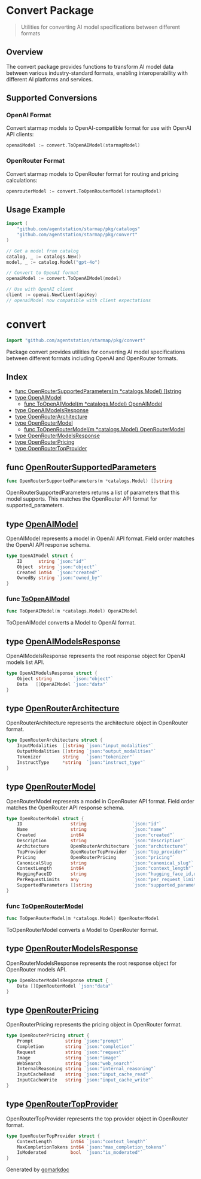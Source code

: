 # Convert Package

> Utilities for converting AI model specifications between different formats

## Overview

The convert package provides functions to transform AI model data between various industry-standard formats, enabling interoperability with different AI platforms and services.

## Supported Conversions

### OpenAI Format
Convert starmap models to OpenAI-compatible format for use with OpenAI API clients:

```go
openaiModel := convert.ToOpenAIModel(starmapModel)
```

### OpenRouter Format  
Convert starmap models to OpenRouter format for routing and pricing calculations:

```go
openrouterModel := convert.ToOpenRouterModel(starmapModel)
```

## Usage Example

```go
import (
    "github.com/agentstation/starmap/pkg/catalogs"
    "github.com/agentstation/starmap/pkg/convert"
)

// Get a model from catalog
catalog, _ := catalogs.New()
model, _ := catalog.Model("gpt-4o")

// Convert to OpenAI format
openaiModel := convert.ToOpenAIModel(model)

// Use with OpenAI client
client := openai.NewClient(apiKey)
// openaiModel now compatible with client expectations
```

<!-- gomarkdoc:embed:start -->

<!-- Code generated by gomarkdoc. DO NOT EDIT -->

# convert

```go
import "github.com/agentstation/starmap/pkg/convert"
```

Package convert provides utilities for converting AI model specifications between different formats including OpenAI and OpenRouter formats.

## Index

- [func OpenRouterSupportedParameters\(m \*catalogs.Model\) \[\]string](<#OpenRouterSupportedParameters>)
- [type OpenAIModel](<#OpenAIModel>)
  - [func ToOpenAIModel\(m \*catalogs.Model\) OpenAIModel](<#ToOpenAIModel>)
- [type OpenAIModelsResponse](<#OpenAIModelsResponse>)
- [type OpenRouterArchitecture](<#OpenRouterArchitecture>)
- [type OpenRouterModel](<#OpenRouterModel>)
  - [func ToOpenRouterModel\(m \*catalogs.Model\) OpenRouterModel](<#ToOpenRouterModel>)
- [type OpenRouterModelsResponse](<#OpenRouterModelsResponse>)
- [type OpenRouterPricing](<#OpenRouterPricing>)
- [type OpenRouterTopProvider](<#OpenRouterTopProvider>)


<a name="OpenRouterSupportedParameters"></a>
## func [OpenRouterSupportedParameters](<https://github.com/agentstation/starmap/blob/master/pkg/convert/openrouter_model.go#L121>)

```go
func OpenRouterSupportedParameters(m *catalogs.Model) []string
```

OpenRouterSupportedParameters returns a list of parameters that this model supports. This matches the OpenRouter API format for supported\_parameters.

<a name="OpenAIModel"></a>
## type [OpenAIModel](<https://github.com/agentstation/starmap/blob/master/pkg/convert/openai_model.go#L11-L16>)

OpenAIModel represents a model in OpenAI API format. Field order matches the OpenAI API response schema.

```go
type OpenAIModel struct {
    ID      string `json:"id"`
    Object  string `json:"object"`
    Created int64  `json:"created"`
    OwnedBy string `json:"owned_by"`
}
```

<a name="ToOpenAIModel"></a>
### func [ToOpenAIModel](<https://github.com/agentstation/starmap/blob/master/pkg/convert/openai_model.go#L25>)

```go
func ToOpenAIModel(m *catalogs.Model) OpenAIModel
```

ToOpenAIModel converts a Model to OpenAI format.

<a name="OpenAIModelsResponse"></a>
## type [OpenAIModelsResponse](<https://github.com/agentstation/starmap/blob/master/pkg/convert/openai_model.go#L19-L22>)

OpenAIModelsResponse represents the root response object for OpenAI models list API.

```go
type OpenAIModelsResponse struct {
    Object string        `json:"object"`
    Data   []OpenAIModel `json:"data"`
}
```

<a name="OpenRouterArchitecture"></a>
## type [OpenRouterArchitecture](<https://github.com/agentstation/starmap/blob/master/pkg/convert/openrouter_model.go#L27-L32>)

OpenRouterArchitecture represents the architecture object in OpenRouter format.

```go
type OpenRouterArchitecture struct {
    InputModalities  []string `json:"input_modalities"`
    OutputModalities []string `json:"output_modalities"`
    Tokenizer        string   `json:"tokenizer"`
    InstructType     *string  `json:"instruct_type"`
}
```

<a name="OpenRouterModel"></a>
## type [OpenRouterModel](<https://github.com/agentstation/starmap/blob/master/pkg/convert/openrouter_model.go#L11-L24>)

OpenRouterModel represents a model in OpenRouter API format. Field order matches the OpenRouter API response schema.

```go
type OpenRouterModel struct {
    ID                  string                 `json:"id"`
    Name                string                 `json:"name"`
    Created             int64                  `json:"created"`
    Description         string                 `json:"description"`
    Architecture        OpenRouterArchitecture `json:"architecture"`
    TopProvider         OpenRouterTopProvider  `json:"top_provider"`
    Pricing             OpenRouterPricing      `json:"pricing"`
    CanonicalSlug       string                 `json:"canonical_slug"`
    ContextLength       int64                  `json:"context_length"`
    HuggingFaceID       string                 `json:"hugging_face_id,omitempty"`
    PerRequestLimits    any                    `json:"per_request_limits"`
    SupportedParameters []string               `json:"supported_parameters"`
}
```

<a name="ToOpenRouterModel"></a>
### func [ToOpenRouterModel](<https://github.com/agentstation/starmap/blob/master/pkg/convert/openrouter_model.go#L59>)

```go
func ToOpenRouterModel(m *catalogs.Model) OpenRouterModel
```

ToOpenRouterModel converts a Model to OpenRouter format.

<a name="OpenRouterModelsResponse"></a>
## type [OpenRouterModelsResponse](<https://github.com/agentstation/starmap/blob/master/pkg/convert/openrouter_model.go#L54-L56>)

OpenRouterModelsResponse represents the root response object for OpenRouter models API.

```go
type OpenRouterModelsResponse struct {
    Data []OpenRouterModel `json:"data"`
}
```

<a name="OpenRouterPricing"></a>
## type [OpenRouterPricing](<https://github.com/agentstation/starmap/blob/master/pkg/convert/openrouter_model.go#L35-L44>)

OpenRouterPricing represents the pricing object in OpenRouter format.

```go
type OpenRouterPricing struct {
    Prompt            string `json:"prompt"`
    Completion        string `json:"completion"`
    Request           string `json:"request"`
    Image             string `json:"image"`
    WebSearch         string `json:"web_search"`
    InternalReasoning string `json:"internal_reasoning"`
    InputCacheRead    string `json:"input_cache_read"`
    InputCacheWrite   string `json:"input_cache_write"`
}
```

<a name="OpenRouterTopProvider"></a>
## type [OpenRouterTopProvider](<https://github.com/agentstation/starmap/blob/master/pkg/convert/openrouter_model.go#L47-L51>)

OpenRouterTopProvider represents the top provider object in OpenRouter format.

```go
type OpenRouterTopProvider struct {
    ContextLength       int64 `json:"context_length"`
    MaxCompletionTokens int64 `json:"max_completion_tokens"`
    IsModerated         bool  `json:"is_moderated"`
}
```

Generated by [gomarkdoc](<https://github.com/princjef/gomarkdoc>)


<!-- gomarkdoc:embed:end -->